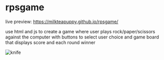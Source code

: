# rpsgame

live preview: https://milkteapuppy.github.io/rpsgame/

use html and js to create a game
where user plays rock/paper/scissors against the computer
with buttons to select user choice
and game board that displays score and each round winner

![knife](https://github.com/milkteapuppy/rpsgame/blob/main/knife.gif)
